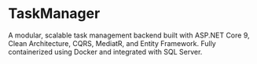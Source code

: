 # TaskManager
A modular, scalable task management backend built with ASP.NET Core 9, Clean Architecture, CQRS, MediatR, and Entity Framework. Fully containerized using Docker and integrated with SQL Server.
